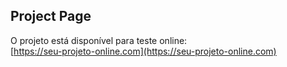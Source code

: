 ## Project Page

O projeto está disponível para teste online:  
[https://seu-projeto-online.com](https://seu-projeto-online.com)
